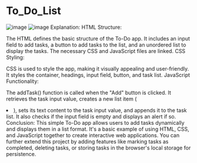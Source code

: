 # To_Do_List
![image](https://github.com/Mid-Sem-Assessment/To_Do_List/assets/158020844/4bbba88c-bab0-4026-87dd-44ad9efbf8b8)
![image](https://github.com/Mid-Sem-Assessment/To_Do_List/assets/158020844/3d647ea9-3453-40f6-8df4-d436bb8b46d4)
Explanation:
HTML Structure:

The HTML defines the basic structure of the To-Do app.
It includes an input field to add tasks, a button to add tasks to the list, and an unordered list to display the tasks.
The necessary CSS and JavaScript files are linked.
CSS Styling:

CSS is used to style the app, making it visually appealing and user-friendly.
It styles the container, headings, input field, button, and task list.
JavaScript Functionality:

The addTask() function is called when the "Add" button is clicked.
It retrieves the task input value, creates a new list item (<li>), sets its text content to the task input value, and appends it to the task list.
It also checks if the input field is empty and displays an alert if so.
Conclusion:
This simple To-Do app allows users to add tasks dynamically and displays them in a list format. It's a basic example of using HTML, CSS, and JavaScript together to create interactive web applications. You can further extend this project by adding features like marking tasks as completed, deleting tasks, or storing tasks in the browser's local storage for persistence.








